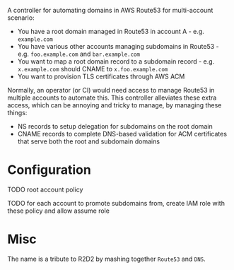 A controller for automating domains in AWS Route53 for multi-account scenario:

- You have a root domain managed in Route53 in account A - e.g. `example.com`
- You have various other accounts managing subdomains in Route53 - e.g. `foo.example.com` and `bar.example.com`
- You want to map a root domain record to a subdomain record - e.g. `x.example.com` should CNAME to `x.foo.example.com`
- You want to provision TLS certificates through AWS ACM

Normally, an operator (or CI) would need access to manage Route53 in multiple accounts to automate this. This controller alleviates these extra access, which can be annoying and tricky to manage, by managing these things:

- NS records to setup delegation for subdomains on the root domain
- CNAME records to complete DNS-based validation for ACM certificates that serve both the root and subdomain domains

# Configuration

TODO root account policy

TODO for each account to promote subdomains from, create IAM role with these policy and allow assume role

# Misc

The name is a tribute to R2D2 by mashing together `Route53` and `DNS`.
